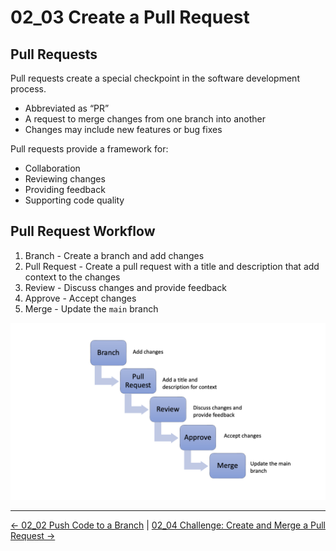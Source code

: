 # 02_03 Create a Pull Request

## Pull Requests

Pull requests create a special checkpoint in the software development process.

- Abbreviated as “PR”
- A request to merge changes from one branch into another
- Changes may include new features or bug fixes

Pull requests provide a framework for:

- Collaboration
- Reviewing changes
- Providing feedback
- Supporting code quality

## Pull Request Workflow

1. Branch - Create a branch and add changes
1. Pull Request - Create a pull request with a title and description that add context to the changes
1. Review - Discuss changes and provide feedback
1. Approve - Accept changes
1. Merge - Update the `main` branch

![Pull request workflow](./images/02_03-Pull-Request-Workflow.png)

<!-- FooterStart -->
---
[← 02_02 Push Code to a Branch](../02_02_push_code_to_a_branch/README.md) | [02_04 Challenge: Create and Merge a Pull Request →](../02_04_challenge_create_and_merge_a_pull_request/README.md)
<!-- FooterEnd -->
